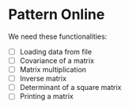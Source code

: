 # Pattern Online

We need these functionalities:

- [ ] Loading data from file
- [ ] Covariance of a matrix
- [ ] Matrix multiplication
- [ ] Inverse matrix
- [ ] Determinant of a square matrix
- [ ] Printing a matrix
